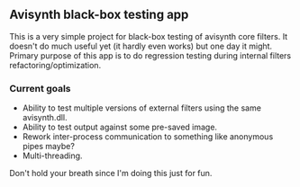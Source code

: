 ## Avisynth black-box testing app ##

This is a very simple project for black-box testing of avisynth core filters. It doesn't do much useful yet (it hardly even works) but one day it might. 
Primary purpose of this app is to do regression testing during internal filters refactoring/optimization.

### Current goals ###
* Ability to test multiple versions of external filters using the same avisynth.dll.
* Ability to test output against some pre-saved image.
* Rework inter-process communication to something like anonymous pipes maybe?
* Multi-threading.

Don't hold your breath since I'm doing this just for fun.
